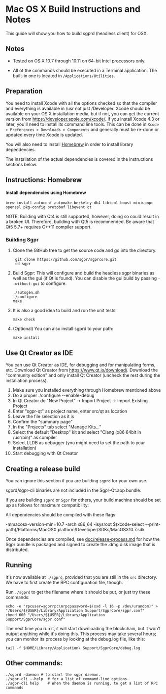 Mac OS X Build Instructions and Notes
====================================
This guide will show you how to build sgprd (headless client) for OSX.

Notes
-----

* Tested on OS X 10.7 through 10.11 on 64-bit Intel processors only.

* All of the commands should be executed in a Terminal application. The
built-in one is located in `/Applications/Utilities`.

Preparation
-----------

You need to install Xcode with all the options checked so that the compiler
and everything is available in /usr not just /Developer. Xcode should be
available on your OS X installation media, but if not, you can get the
current version from https://developer.apple.com/xcode/. If you install
Xcode 4.3 or later, you'll need to install its command line tools. This can
be done in `Xcode > Preferences > Downloads > Components` and generally must
be re-done or updated every time Xcode is updated.

You will also need to install [Homebrew](http://brew.sh) in order to install library
dependencies.

The installation of the actual dependencies is covered in the instructions
sections below.

Instructions: Homebrew
----------------------

#### Install dependencies using Homebrew

    brew install autoconf automake berkeley-db4 libtool boost miniupnpc openssl pkg-config protobuf libevent qt

NOTE: Building with Qt4 is still supported, however, doing so could result in a broken UI. Therefore, building with Qt5 is recommended. Be aware that Qt5 5.7+ requires C++11 compiler support.

### Building Sgpr

1. Clone the GitHub tree to get the source code and go into the directory.

        git clone https://github.com/sgpr/sgprcore.git
        cd sgpr

2.  Build Sgpr:
    This will configure and build the headless sgpr binaries as well as the gui (if Qt is found).
    You can disable the gui build by passing `--without-gui` to configure.

        ./autogen.sh
        ./configure
        make

3.  It is also a good idea to build and run the unit tests:

        make check

4.  (Optional) You can also install sgprd to your path:

        make install

Use Qt Creator as IDE
------------------------
You can use Qt Creator as IDE, for debugging and for manipulating forms, etc.
Download Qt Creator from https://www.qt.io/download/. Download the "community edition" and only install Qt Creator (uncheck the rest during the installation process).

1. Make sure you installed everything through Homebrew mentioned above
2. Do a proper ./configure --enable-debug
3. In Qt Creator do "New Project" -> Import Project -> Import Existing Project
4. Enter "sgpr-qt" as project name, enter src/qt as location
5. Leave the file selection as it is
6. Confirm the "summary page"
7. In the "Projects" tab select "Manage Kits..."
8. Select the default "Desktop" kit and select "Clang (x86 64bit in /usr/bin)" as compiler
9. Select LLDB as debugger (you might need to set the path to your installation)
10. Start debugging with Qt Creator

Creating a release build
------------------------
You can ignore this section if you are building `sgprd` for your own use.

sgprd/sgpr-cli binaries are not included in the Sgpr-Qt.app bundle.

If you are building `sgprd` or `Sgpr` for others, your build machine should be set up
as follows for maximum compatibility:

All dependencies should be compiled with these flags:

 -mmacosx-version-min=10.7
 -arch x86_64
 -isysroot $(xcode-select --print-path)/Platforms/MacOSX.platform/Developer/SDKs/MacOSX10.7.sdk

Once dependencies are compiled, see [doc/release-process.md](release-process.md) for how the Sgpr
bundle is packaged and signed to create the .dmg disk image that is distributed.

Running
-------

It's now available at `./sgprd`, provided that you are still in the `src`
directory. We have to first create the RPC configuration file, though.

Run `./sgprd` to get the filename where it should be put, or just try these
commands:

    echo -e "rpcuser=sgprrpc\nrpcpassword=$(xxd -l 16 -p /dev/urandom)" > "/Users/${USER}/Library/Application Support/SgprCore/sgpr.conf"
    chmod 600 "/Users/${USER}/Library/Application Support/SgprCore/sgpr.conf"

The next time you run it, it will start downloading the blockchain, but it won't
output anything while it's doing this. This process may take several hours;
you can monitor its process by looking at the debug.log file, like this:

    tail -f $HOME/Library/Application\ Support/SgprCore/debug.log

Other commands:
-------

    ./sgprd -daemon # to start the sgpr daemon.
    ./sgpr-cli --help  # for a list of command-line options.
    ./sgpr-cli help    # When the daemon is running, to get a list of RPC commands
